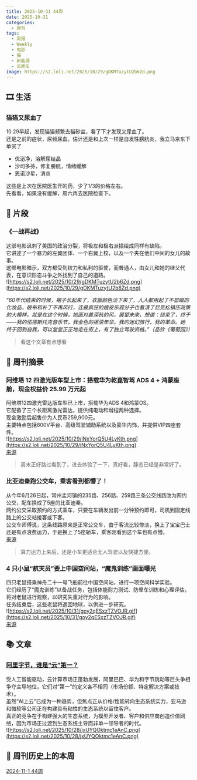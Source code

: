 ```yaml
---
title: 2025-10-31 44周
date: 2025-10-31
categories:
  - 周刊
tags:
  - 周报
  - Weekly
  - 电影
  - 猫
  - 新能源
  - 云原生
image: https://s2.loli.net/2025/10/29/gDKMTuzytU2b6Zd.png
---
```

## 🎞️ 生活
### 猫猫又尿血了
10.29早起，发现猫猫频繁去猫砂盆，看了下才发现又尿血了。  
还是之前的症状，尿频尿血，估计还是和上次一样是自发性膀胱炎，我立马京东下单买了
- 优泌净，溶解尿结晶
- 沙司多芬，修复膀胱，情绪缓解
- 恩诺沙星，消炎

这些是上次在医院医生开的药，少了1/3的价格左右。  
先看看，如果没有缓解，周六再去医院检查下。

## 💭 片段
### 《一战再战》
这部电影讽刺了美国的政治分裂，将极左和极右派描绘成同样有缺陷。  
它讲述了一个暴力的左翼团体、一个右翼上校，以及一个夹在他们中间的女儿的故事。  
这部电影暗示，双方都受到权力和私利的驱使，而普通人，由女儿和她的继父代表，在意识形态斗争之外找到了自己的道路。  
![https://s2.loli.net/2025/10/29/gDKMTuzytU2b6Zd.png](https://s2.loli.net/2025/10/29/gDKMTuzytU2b6Zd.png)

*“60年代结束的时候，裙子长起来了，衣服颜色淡下来了，人人都用起了不显眼的化妆品，破布和补丁不再风行，连最疯狂的嬉皮乐观分子也看清了尼克松镇压政策的大模样。就是在这个时候，她面对着深秋的风，展望未来，想道：结束了，终于——我的伍德斯托克音乐节，我金色的摇滚年华，我的迷幻旅行，我的革命。她终于回到自我，可以堂堂正正地走在街上，有了独立驾驶资格。”（品钦《葡萄园》）*

> 看这个文章有点想看

## 📰 周刊摘录
### 阿维塔 12 四激光版车型上市：搭载华为乾崑智驾 ADS 4 + 鸿蒙座舱，现金权益价 25.99 万元起
阿维塔12四激光雷达版车型已上市，搭载华为ADS 4和鸿蒙OS。  
它配备了三个长距离激光雷达，提供纯电动和增程两种选择。  
现金激励后起售价为人民币259,900元。  
主要特点包括800V平台、高级驾驶辅助系统以及豪华内饰，并提供VIP四座套件。  
![https://s2.loli.net/2025/10/29/iNxYorQ5U4LyKth.png](https://s2.loli.net/2025/10/29/iNxYorQ5U4LyKth.png)  
[来源](https://www.ithome.com/0/893/002.htm)
> 周末正好路过看到了，进去体验了一下，真好看，静态已经是非常好了。

### 比亚迪秦跑公交车，乘客看到都懵了！
从今年6月26日起，常州孟河镇的235路、256路、259路三条公交线路改为网约公交，配车换成了5座的比亚迪秦。  
网约公交采取预约的方式乘车，只要在车辆发出前一分钟预约即可，司机到固定线路上的公交站接客或下客。  
公交车师傅说，这条线路原来是正常公交车，由于客流比较惨淡，换上了宝宝巴士还是有点浪费运力，于是换上了5座轿车，乘客刚看到这个车也有点懵。  
[来源](https://www.163.com/dy/article/KCPPQ9NI0547RFBR.html)
> 算力运力上来后，还是小车更适合无人驾驶以及快捷方便。

### 4 只小鼠“航天员”要上中国空间站，“魔鬼训练”画面曝光
四只老鼠搭乘神舟二十一号飞船前往中国空间站，进行一项空间科学实验。  
它们经历了“魔鬼训练”以备战任务，包括体能耐力测试、防晕车训练和心理评估。  
将对老鼠进行观察，以研究失重对行为的影响。  
任务结束后，这些老鼠将返回地球，以供进一步研究。  
![https://s2.loli.net/2025/10/31/goy2qESxzTZVOJR.gif](https://s2.loli.net/2025/10/31/goy2qESxzTZVOJR.gif)  
[来源](https://www.ithome.com/0/893/731.htm)
## 📚 文章
### [阿里字节，谁是“云”第一？](https://mp.weixin.qq.com/s/hvEMCgYKIi5sbrL5syRpjQ?scene=1&click_id=172)
受人工智能驱动，云计算市场正蓬勃发展，阿里巴巴、华为和字节跳动等巨头争相争夺主导地位，它们对“第一”的定义各不相同（市场份额、特定解决方案或技术）。  
虽然“AI上云”已成为一种趋势，但焦点正从价格/性能转向生态系统实力，亚马逊和微软等公司正在构建具有粘性的生态系统以留住客户。  
真正的竞争在于构建强大的生态系统，为模型开发者、客户和供应商创造价值网络，因为市场正过渡到生态系统主导而非单一领导者的时代。  
![https://s2.loli.net/2025/10/28/jxUYQOktmc1eAnC.png](https://s2.loli.net/2025/10/28/jxUYQOktmc1eAnC.png)

## 📜 周刊历史上的本周
[2024-11-1 44周](https://2han99siegward.github.io/posts/2024W44/)
